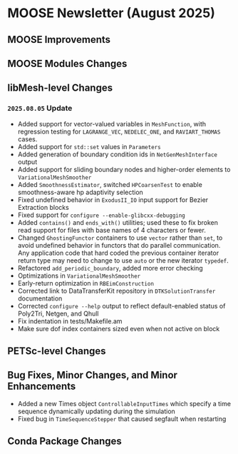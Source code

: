 # MOOSE Newsletter (August 2025)

## MOOSE Improvements

## MOOSE Modules Changes

## libMesh-level Changes

### `2025.08.05` Update

- Added support for vector-valued variables in `MeshFunction`, with
  regression testing for `LAGRANGE_VEC`, `NEDELEC_ONE`, and
  `RAVIART_THOMAS` cases.
- Added support for `std::set` values in `Parameters`
- Added generation of boundary condition ids in `NetGenMeshInterface`
  output
- Added support for sliding boundary nodes and higher-order elements
  to `VariationalMeshSmoother`
- Added `SmoothnessEstimator`, switched `HPCoarsenTest` to enable
  smoothness-aware hp adaptivity selection
- Fixed undefined behavior in `ExodusII_IO` input support for Bezier
  Extraction blocks
- Fixed support for `configure --enable-glibcxx-debugging`
- Added `contains()` and `ends_with()` utilities; used these to fix
  broken read support for files with base names of 4 characters or
  fewer.
- Changed `GhostingFunctor` containers to use `vector` rather than
  `set`, to avoid undefined behavior in functors that do parallel
  communication.  Any application code that hard coded the previous
  container iterator return type may need to change to use `auto` or
  the new iterator `typedef`.
- Refactored `add_periodic_boundary`, added more error checking
- Optimizations in `VariationalMeshSmoother`
- Early-return optimization in `RBEimConstruction`
- Corrected link to DataTransferKit repository in
  `DTKSolutionTransfer` documentation
- Corrected `configure --help` output to reflect default-enabled
  status of Poly2Tri, Netgen, and Qhull
- Fix indentation in tests/Makefile.am
- Make sure dof index containers sized even when not active on block

## PETSc-level Changes

## Bug Fixes, Minor Changes, and Minor Enhancements

-  Added a new Times object `ControllableInputTimes` which specify a time sequence dynamically updating during the simulation
-  Fixed bug in `TimeSequenceStepper` that caused segfault when restarting

## Conda Package Changes
